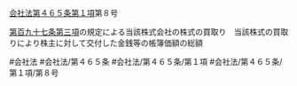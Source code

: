 [会社法第４６５条第１項](会社法＿＿＿＿第４６５条第１項)第８号

[第百九十七条第三項](会社法＿＿＿＿第１９７条第３項)の規定による当該株式会社の株式の買取り　当該株式の買取りにより株主に対して交付した金銭等の帳簿価額の総額


#会社法
#会社法/第４６５条
#会社法/第４６５条/第１項
#会社法/第４６５条/第１項/第８号

